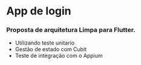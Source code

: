 # App de login

### Proposta de arquitetura Limpa para Flutter.
* Utilizando teste unitario
* Gestão de estado com Cubit
* Teste de integração com o Appium
